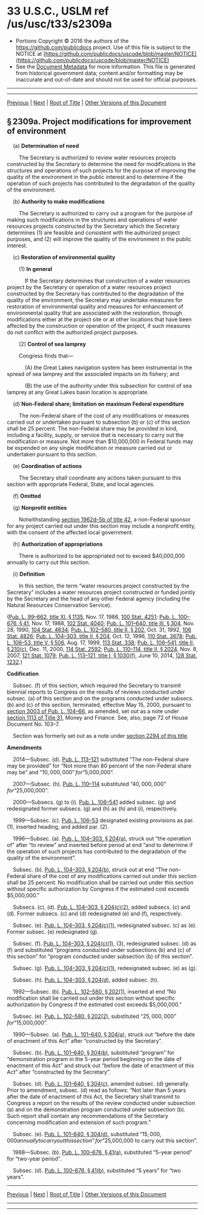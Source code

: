 ---
---

# 33 U.S.C., USLM ref /us/usc/t33/s2309a

* Portions Copyright © 2016 the authors of the https://github.com/publicdocs project.
  Use of this file is subject to the NOTICE at [https://github.com/publicdocs/uscode/blob/master/NOTICE](https://github.com/publicdocs/uscode/blob/master/NOTICE)
* See the [Document Metadata](././../../../../..//README.md) for more information.
  This file is generated from historical government data; content and/or formatting may be inaccurate and out-of-date and should not be used for official purposes.

----------
----------

[Previous](./../../../../..//us/usc/t33/ch36/schV/m__us_usc_t33_s2309.md) | [Next](./../../../../..//us/usc/t33/ch36/schV/m__us_usc_t33_s2310.md) | [Root of Title](./../../../../../) | [Other Versions of this Document](https://publicdocs.github.io/go/links?ns=uslm&ref=%2Fus%2Fusc%2Ft33%2Fs2309a)

## § 2309a. Project modifications for improvement of environment

    (a) __Determination of need__ 

        The Secretary is authorized to review water resources projects constructed by the Secretary to determine the need for modifications in the structures and operations of such projects for the purpose of improving the quality of the environment in the public interest and to determine if the operation of such projects has contributed to the degradation of the quality of the environment.

    (b) __Authority to make modifications__ 

        The Secretary is authorized to carry out a program for the purpose of making such modifications in the structures and operations of water resources projects constructed by the Secretary which the Secretary determines (1) are feasible and consistent with the authorized project purposes, and (2) will improve the quality of the environment in the public interest.

    (c) __Restoration of environmental quality__ 

        (1) __In general__ 

            If the Secretary determines that construction of a water resources project by the Secretary or operation of a water resources project constructed by the Secretary has contributed to the degradation of the quality of the environment, the Secretary may undertake measures for restoration of environmental quality and measures for enhancement of environmental quality that are associated with the restoration, through modifications either at the project site or at other locations that have been affected by the construction or operation of the project, if such measures do not conflict with the authorized project purposes.

        (2) __Control of sea lamprey__ 

        Congress finds that—

            (A) the Great Lakes navigation system has been instrumental in the spread of sea lamprey and the associated impacts on its fishery; and

            (B) the use of the authority under this subsection for control of sea lamprey at any Great Lakes basin location is appropriate.

    (d) __Non-Federal share; limitation on maximum Federal expenditure__ 

        The non-Federal share of the cost of any modifications or measures carried out or undertaken pursuant to subsection (b) or (c) of this section shall be 25 percent. The non-Federal share may be provided in kind, including a facility, supply, or service that is necessary to carry out the modification or measure. Not more than $10,000,000 in Federal funds may be expended on any single modification or measure carried out or undertaken pursuant to this section.

    (e) __Coordination of actions__ 

        The Secretary shall coordinate any actions taken pursuant to this section with appropriate Federal, State, and local agencies.

    (f) __Omitted__ 

    (g) __Nonprofit entities__ 

        Notwithstanding [section 1962d–5b of title 42][/us/usc/t42/s1962d–5b], a non-Federal sponsor for any project carried out under this section may include a nonprofit entity, with the consent of the affected local government.

    (h) __Authorization of appropriations__ 

        There is authorized to be appropriated not to exceed $40,000,000 annually to carry out this section.

    (i) __Definition__ 

        In this section, the term “water resources project constructed by the Secretary” includes a water resources project constructed or funded jointly by the Secretary and the head of any other Federal agency (including the Natural Resources Conservation Service).

([Pub. L. 99–662, title XI, § 1135][/us/pl/99/662/s1135], Nov. 17, 1986, [100 Stat. 4251][/us/stat/100/4251]; [Pub. L. 100–676, § 41][/us/pl/100/676/s41], Nov. 17, 1988, [102 Stat. 4040][/us/stat/102/4040]; [Pub. L. 101–640, title III, § 304][/us/pl/101/640/s304], Nov. 28, 1990, [104 Stat. 4634][/us/stat/104/4634]; [Pub. L. 102–580, title II, § 202][/us/pl/102/580/s202], Oct. 31, 1992, [106 Stat. 4826][/us/stat/106/4826]; [Pub. L. 104–303, title II, § 204][/us/pl/104/303/s204], Oct. 12, 1996, [110 Stat. 3678][/us/stat/110/3678]; [Pub. L. 106–53, title V, § 506][/us/pl/106/53/s506], Aug. 17, 1999, [113 Stat. 338][/us/stat/113/338]; [Pub. L. 106–541, title II, § 210(c)][/us/pl/106/541/s210/c], Dec. 11, 2000, [114 Stat. 2592][/us/stat/114/2592]; [Pub. L. 110–114, title II, § 2024][/us/pl/110/114/s2024], Nov. 8, 2007, [121 Stat. 1079][/us/stat/121/1079]; [Pub. L. 113–121, title I, § 1030(f)][/us/pl/113/121/s1030/f], June 10, 2014, [128 Stat. 1232][/us/stat/128/1232].)

 __Codification__ 

    Subsec. (f) of this section, which required the Secretary to transmit biennial reports to Congress on the results of reviews conducted under subsec. (a) of this section and on the programs conducted under subsecs. (b) and (c) of this section, terminated, effective May 15, 2000, pursuant to [section 3003 of Pub. L. 104–66][/us/pl/104/66/s3003], as amended, set out as a note under [section 1113 of Title 31][/us/usc/t31/s1113], Money and Finance. See, also, page 72 of House Document No. 103–7.

    Section was formerly set out as a note under [section 2294 of this title][/us/usc/t33/s2294].

 __Amendments__ 

    2014—Subsec. (d). [Pub. L. 113–121][/us/pl/113/121] substituted “The non-Federal share may be provided” for “Not more than 80 percent of the non-Federal share may be” and “$10,000,000” for “$5,000,000”.

    2007—Subsec. (h). [Pub. L. 110–114][/us/pl/110/114] substituted “$40,000,000” for “$25,000,000”.

    2000—Subsecs. (g) to (i). [Pub. L. 106–541][/us/pl/106/541] added subsec. (g) and redesignated former subsecs. (g) and (h) as (h) and (i), respectively.

    1999—Subsec. (c). [Pub. L. 106–53][/us/pl/106/53] designated existing provisions as par. (1), inserted heading, and added par. (2).

    1996—Subsec. (a). [Pub. L. 104–303, § 204(a)][/us/pl/104/303/s204/a], struck out “the operation of” after “to review” and inserted before period at end “and to determine if the operation of such projects has contributed to the degradation of the quality of the environment”.

    Subsec. (b). [Pub. L. 104–303, § 204(b)][/us/pl/104/303/s204/b], struck out at end “The non-Federal share of the cost of any modifications carried out under this section shall be 25 percent. No modification shall be carried out under this section without specific authorization by Congress if the estimated cost exceeds $5,000,000.”

    Subsecs. (c), (d). [Pub. L. 104–303, § 204(c)(2)][/us/pl/104/303/s204/c/2], added subsecs. (c) and (d). Former subsecs. (c) and (d) redesignated (e) and (f), respectively.

    Subsec. (e). [Pub. L. 104–303, § 204(c)(1)][/us/pl/104/303/s204/c/1], redesignated subsec. (c) as (e). Former subsec. (e) redesignated (g).

    Subsec. (f). [Pub. L. 104–303, § 204(c)(1)][/us/pl/104/303/s204/c/1], (3), redesignated subsec. (d) as (f) and substituted “programs conducted under subsections (b) and (c) of this section” for “program conducted under subsection (b) of this section”.

    Subsec. (g). [Pub. L. 104–303, § 204(c)(1)][/us/pl/104/303/s204/c/1], redesignated subsec. (e) as (g).

    Subsec. (h). [Pub. L. 104–303, § 204(d)][/us/pl/104/303/s204/d], added subsec. (h).

    1992—Subsec. (b). [Pub. L. 102–580, § 202(1)][/us/pl/102/580/s202/1], inserted at end “No modification shall be carried out under this section without specific authorization by Congress if the estimated cost exceeds $5,000,000.”

    Subsec. (e). [Pub. L. 102–580, § 202(2)][/us/pl/102/580/s202/2], substituted “$25,000,000” for “$15,000,000”.

    1990—Subsec. (a). [Pub. L. 101–640, § 304(a)][/us/pl/101/640/s304/a], struck out “before the date of enactment of this Act” after “constructed by the Secretary”.

    Subsec. (b). [Pub. L. 101–640, § 304(b)][/us/pl/101/640/s304/b], substituted “program” for “demonstration program in the 5-year period beginning on the date of enactment of this Act” and struck out “before the date of enactment of this Act” after “constructed by the Secretary”.

    Subsec. (d). [Pub. L. 101–640, § 304(c)][/us/pl/101/640/s304/c], amended subsec. (d) generally. Prior to amendment, subsec. (d) read as follows: “Not later than 5 years after the date of enactment of this Act, the Secretary shall transmit to Congress a report on the results of the review conducted under subsection (a) and on the demonstration program conducted under subsection (b). Such report shall contain any recommendations of the Secretary concerning modification and extension of such program.”

    Subsec. (e). [Pub. L. 101–640, § 304(d)][/us/pl/101/640/s304/d], substituted “$15,000,000 annually to carry out this section” for “$25,000,000 to carry out this section”.

    1988—Subsec. (b). [Pub. L. 100–676, § 41(a)][/us/pl/100/676/s41/a], substituted “5-year period” for “two-year period”.

    Subsec. (d). [Pub. L. 100–676, § 41(b)][/us/pl/100/676/s41/b], substituted “5 years” for “two years”.

----------

[Previous](./../../../../..//us/usc/t33/ch36/schV/m__us_usc_t33_s2309.md) | [Next](./../../../../..//us/usc/t33/ch36/schV/m__us_usc_t33_s2310.md) | [Root of Title](./../../../../../) | [Other Versions of this Document](https://publicdocs.github.io/go/links?ns=uslm&ref=%2Fus%2Fusc%2Ft33%2Fs2309a)

----------
----------

[/us/usc/t42/s1962d–5b]: https://publicdocs.github.io/go/links?ns=uslm&ref=%2Fus%2Fusc%2Ft42%2Fs1962d%E2%80%935b
[/us/pl/99/662/s1135]: https://publicdocs.github.io/go/links?ns=uslm&ref=%2Fus%2Fpl%2F99%2F662%2Fs1135
[/us/stat/100/4251]: https://publicdocs.github.io/go/links?ns=uslm&ref=%2Fus%2Fstat%2F100%2F4251
[/us/pl/100/676/s41]: https://publicdocs.github.io/go/links?ns=uslm&ref=%2Fus%2Fpl%2F100%2F676%2Fs41
[/us/stat/102/4040]: https://publicdocs.github.io/go/links?ns=uslm&ref=%2Fus%2Fstat%2F102%2F4040
[/us/pl/101/640/s304]: https://publicdocs.github.io/go/links?ns=uslm&ref=%2Fus%2Fpl%2F101%2F640%2Fs304
[/us/stat/104/4634]: https://publicdocs.github.io/go/links?ns=uslm&ref=%2Fus%2Fstat%2F104%2F4634
[/us/pl/102/580/s202]: https://publicdocs.github.io/go/links?ns=uslm&ref=%2Fus%2Fpl%2F102%2F580%2Fs202
[/us/stat/106/4826]: https://publicdocs.github.io/go/links?ns=uslm&ref=%2Fus%2Fstat%2F106%2F4826
[/us/pl/104/303/s204]: https://publicdocs.github.io/go/links?ns=uslm&ref=%2Fus%2Fpl%2F104%2F303%2Fs204
[/us/stat/110/3678]: https://publicdocs.github.io/go/links?ns=uslm&ref=%2Fus%2Fstat%2F110%2F3678
[/us/pl/106/53/s506]: https://publicdocs.github.io/go/links?ns=uslm&ref=%2Fus%2Fpl%2F106%2F53%2Fs506
[/us/stat/113/338]: https://publicdocs.github.io/go/links?ns=uslm&ref=%2Fus%2Fstat%2F113%2F338
[/us/pl/106/541/s210/c]: https://publicdocs.github.io/go/links?ns=uslm&ref=%2Fus%2Fpl%2F106%2F541%2Fs210%2Fc
[/us/stat/114/2592]: https://publicdocs.github.io/go/links?ns=uslm&ref=%2Fus%2Fstat%2F114%2F2592
[/us/pl/110/114/s2024]: https://publicdocs.github.io/go/links?ns=uslm&ref=%2Fus%2Fpl%2F110%2F114%2Fs2024
[/us/stat/121/1079]: https://publicdocs.github.io/go/links?ns=uslm&ref=%2Fus%2Fstat%2F121%2F1079
[/us/pl/113/121/s1030/f]: https://publicdocs.github.io/go/links?ns=uslm&ref=%2Fus%2Fpl%2F113%2F121%2Fs1030%2Ff
[/us/stat/128/1232]: https://publicdocs.github.io/go/links?ns=uslm&ref=%2Fus%2Fstat%2F128%2F1232
[/us/pl/104/66/s3003]: https://publicdocs.github.io/go/links?ns=uslm&ref=%2Fus%2Fpl%2F104%2F66%2Fs3003
[/us/usc/t31/s1113]: https://publicdocs.github.io/go/links?ns=uslm&ref=%2Fus%2Fusc%2Ft31%2Fs1113
[/us/usc/t33/s2294]: https://publicdocs.github.io/go/links?ns=uslm&ref=%2Fus%2Fusc%2Ft33%2Fs2294
[/us/pl/113/121]: https://publicdocs.github.io/go/links?ns=uslm&ref=%2Fus%2Fpl%2F113%2F121
[/us/pl/110/114]: https://publicdocs.github.io/go/links?ns=uslm&ref=%2Fus%2Fpl%2F110%2F114
[/us/pl/106/541]: https://publicdocs.github.io/go/links?ns=uslm&ref=%2Fus%2Fpl%2F106%2F541
[/us/pl/106/53]: https://publicdocs.github.io/go/links?ns=uslm&ref=%2Fus%2Fpl%2F106%2F53
[/us/pl/104/303/s204/a]: https://publicdocs.github.io/go/links?ns=uslm&ref=%2Fus%2Fpl%2F104%2F303%2Fs204%2Fa
[/us/pl/104/303/s204/b]: https://publicdocs.github.io/go/links?ns=uslm&ref=%2Fus%2Fpl%2F104%2F303%2Fs204%2Fb
[/us/pl/104/303/s204/c/2]: https://publicdocs.github.io/go/links?ns=uslm&ref=%2Fus%2Fpl%2F104%2F303%2Fs204%2Fc%2F2
[/us/pl/104/303/s204/c/1]: https://publicdocs.github.io/go/links?ns=uslm&ref=%2Fus%2Fpl%2F104%2F303%2Fs204%2Fc%2F1
[/us/pl/104/303/s204/c/1]: https://publicdocs.github.io/go/links?ns=uslm&ref=%2Fus%2Fpl%2F104%2F303%2Fs204%2Fc%2F1
[/us/pl/104/303/s204/c/1]: https://publicdocs.github.io/go/links?ns=uslm&ref=%2Fus%2Fpl%2F104%2F303%2Fs204%2Fc%2F1
[/us/pl/104/303/s204/d]: https://publicdocs.github.io/go/links?ns=uslm&ref=%2Fus%2Fpl%2F104%2F303%2Fs204%2Fd
[/us/pl/102/580/s202/1]: https://publicdocs.github.io/go/links?ns=uslm&ref=%2Fus%2Fpl%2F102%2F580%2Fs202%2F1
[/us/pl/102/580/s202/2]: https://publicdocs.github.io/go/links?ns=uslm&ref=%2Fus%2Fpl%2F102%2F580%2Fs202%2F2
[/us/pl/101/640/s304/a]: https://publicdocs.github.io/go/links?ns=uslm&ref=%2Fus%2Fpl%2F101%2F640%2Fs304%2Fa
[/us/pl/101/640/s304/b]: https://publicdocs.github.io/go/links?ns=uslm&ref=%2Fus%2Fpl%2F101%2F640%2Fs304%2Fb
[/us/pl/101/640/s304/c]: https://publicdocs.github.io/go/links?ns=uslm&ref=%2Fus%2Fpl%2F101%2F640%2Fs304%2Fc
[/us/pl/101/640/s304/d]: https://publicdocs.github.io/go/links?ns=uslm&ref=%2Fus%2Fpl%2F101%2F640%2Fs304%2Fd
[/us/pl/100/676/s41/a]: https://publicdocs.github.io/go/links?ns=uslm&ref=%2Fus%2Fpl%2F100%2F676%2Fs41%2Fa
[/us/pl/100/676/s41/b]: https://publicdocs.github.io/go/links?ns=uslm&ref=%2Fus%2Fpl%2F100%2F676%2Fs41%2Fb


